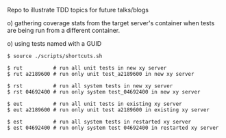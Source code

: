 
Repo to illustrate TDD topics for future talks/blogs

o) gathering coverage stats from the target server's container
   when tests are being run from a different container.

o) using tests named with a GUID

```
$ source ./scripts/shortcuts.sh

$ rut          # run all unit tests in new xy server
$ rut a2189600 # run only unit test_a2189600 in new xy server

$ rst          # run all system tests in new xy server
$ rst 04692400 # run only system test_04692400 in new xy server

$ eut          # run all unit tests in existing xy server
$ eut a2189600 # run only unit test a2189600 in existing xy server

$ est          # run all system tests in restarted xy server
$ est 04692400 # run only system test 04692400 in restarted xy server
```
